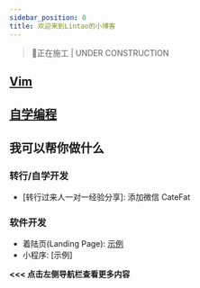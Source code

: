 ```yaml
---
sidebar_position: 0
title: 欢迎来到Lintao的小博客
---
```


> 👷正在施工 | UNDER CONSTRUCTION

## [Vim](/docs/category/vim)

## [自学编程](docs/learn-to-code/)

## 我可以帮你做什么

### 转行/自学开发

- [转行过来人一对一经验分享]: 添加微信 CateFat

### 软件开发

- 着陆页(Landing Page): [示例](https://landing-page-test-93719-7-1323235075.sh.run.tcloudbase.com/)
- 小程序: [示例]

**\<\<\< 点击左侧导航栏查看更多内容**

